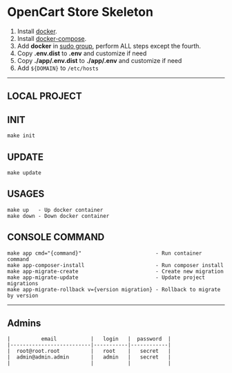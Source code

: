 # OpenCart Store Skeleton

1. Install [docker](https://docs.docker.com/engine/install/ubuntu/).
2. Install [docker-compose](https://docs.docker.com/compose/install/).
3. Add **docker** in [sudo group](https://stackoverflow.com/a/48957722/11419254), perform ALL steps except the fourth.
4. Copy **.env.dist** to **.env** and customize if need
5. Copy **./app/.env.dist** to **./app/.env** and customize if need
6. Add `${DOMAIN}` to `/etc/hosts`

---
LOCAL PROJECT
---
INIT
---
```
make init
```

UPDATE
---
```
make update
```

USAGES
---
```
make up   - Up docker container
make down - Down docker container
```

CONSOLE COMMAND
---
```
make app cmd="{command}"                        - Run container command
make app-composer-install                       - Run composer install
make app-migrate-create                         - Create new migration
make app-migrate-update                         - Update project migrations
make app-migrate-rollback v={version migration} - Rollback to migrate by version
```
---
## Admins
```
|          email           |   login   |  password  |
|--------------------------|-----------|------------|
|  root@root.root          |   root    |   secret   |
|  admin@admin.admin       |   admin   |   secret   |
|                          |           |            |
